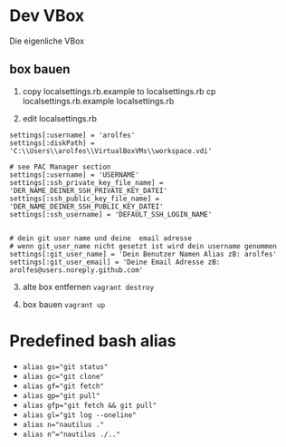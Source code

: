 ﻿# Dev VBox

Die eigenliche VBox

## box bauen

1. copy localsettings.rb.example to localsettings.rb
cp localsettings.rb.example localsettings.rb

2. edit localsettings.rb

```
settings[:username] = 'arolfes'
settings[:diskPath] = 'C:\\Users\\arolfes\\VirtualBoxVMs\\workspace.vdi'

# see PAC Manager section
settings[:username] = 'USERNAME'
settings[:ssh_private_key_file_name] = 'DER_NAME_DEINER_SSH_PRIVATE_KEY_DATEI'
settings[:ssh_public_key_file_name] = 'DER_NAME_DEINER_SSH_PUBLIC_KEY_DATEI'
settings[:ssh_username] = 'DEFAULT_SSH_LOGIN_NAME'


# dein git user name und deine  email adresse
# wenn git_user_name nicht gesetzt ist wird dein username genommen
settings[:git_user_name] = 'Dein Benutzer Namen Alias zB: arolfes'
settings[:git_user_email] = 'Deine Email Adresse zB: arolfes@users.noreply.github.com'

```

3. alte box entfernen
`vagrant destroy`

4. box bauen
`vagrant up`

# Predefined bash alias
* `alias gs="git status" `
* `alias gc="git clone" `
* `alias gf="git fetch" `
* `alias gp="git pull" `
* `alias gfp="git fetch && git pull" `
* `alias gl="git log --oneline" `
* `alias n="nautilus ." `
* `alias n^="nautilus ./.." `

